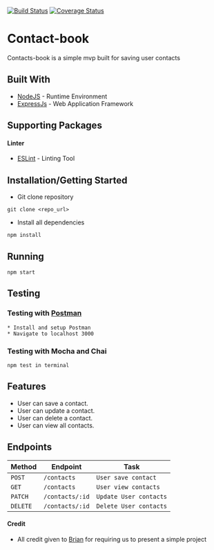 [![Build Status](https://travis-ci.org/kodek-sleuth/Contacts-book.svg?branch=develope)](https://travis-ci.org/kodek-sleuth/Contacts-book)
[![Coverage Status](https://coveralls.io/repos/github/kodek-sleuth/Contacts-book/badge.svg?branch=develope)](https://coveralls.io/github/kodek-sleuth/Contacts-book?branch=develope)


# Contact-book
Contacts-book is a simple mvp built for saving user contacts

## Built With

* [NodeJS](https://nodejs.org/) - Runtime Environment
* [ExpressJs](https://expressjs.com/) - Web Application Framework


## Supporting Packages
#### Linter

* [ESLint](https://eslint.org/) - Linting Tool

## Installation/Getting Started
* Git clone repository
``` 
git clone <repo_url>
```

* Install all dependencies
```
npm install
```
## Running
```
npm start
```

## Testing

### Testing with [Postman](www.postman.com)
```
* Install and setup Postman 
* Navigate to localhost 3000 
```

### Testing with Mocha and Chai
```
npm test in terminal
```
## Features
* User can save a contact.
* User can update a contact.
* User can delete a contact.
* User can view all contacts.

## Endpoints
|  Method  |  Endpoint  |  Task  |
|  --- |  --- |  ---  |
|  `POST`  |  `/contacts`  |  `User save contact`  |
|  `GET`  |  `/contacts`  |  `User view contacts`  |
|  `PATCH`  |  `/contacts/:id`  |  `Update User contacts`  |
|  `DELETE`  |  `/contacts/:id`  |  `Delete User contacts`  |

#### Credit
* All credit given to [Brian](https://andela.com) for requiring us to present a simple project



